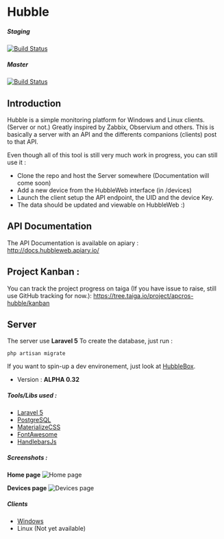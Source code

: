# Hubble

##### Staging
[![Build Status](https://travis-ci.org/apcros/Hubble.svg?branch=staging)](https://travis-ci.org/apcros/Hubble)

##### Master
[![Build Status](https://travis-ci.org/apcros/Hubble.svg?branch=master)](https://travis-ci.org/apcros/Hubble)

## Introduction

Hubble is a simple monitoring platform for Windows and Linux clients. (Server or not.) Greatly inspired by Zabbix, Observium and others.
This is basically a server with an API and the differents companions (clients) post to that API. 

Even though all of this tool is still very much work in progress, you can still use it : 
- Clone the repo and host the Server somewhere (Documentation will come soon)
- Add a new device from the HubbleWeb interface (in /devices)
- Launch the client setup the API endpoint, the UID and the device Key.
- The data should be updated and viewable on HubbleWeb :)

## API Documentation

The API Documentation is available on apiary : http://docs.hubbleweb.apiary.io/

## Project Kanban : 

You can track the project progress on taiga (If you have issue to raise, still use GitHub tracking for now.): 
https://tree.taiga.io/project/apcros-hubble/kanban


## Server
The server use **Laravel 5**
To create the database, just run : 

    php artisan migrate
  
If you want to spin-up a dev environement, just look at [HubbleBox](https://github.com/apcros/HubbleBox). 


- Version : **ALPHA 0.32**

##### Tools/Libs used :
- [Laravel 5](https://laravel.com/)
- [PostgreSQL](https://www.postgresql.org/)
- [MaterializeCSS](http://materializecss.com/)
- [FontAwesome](http://fontawesome.io/)
- [HandlebarsJs](http://handlebarsjs.com/)

##### Screenshots : 

**Home page**
![Home page](http://i.imgur.com/3NJpBWx.png)

**Devices page**
![Devices page](http://i.imgur.com/hvZMY98.png)

##### Clients

- [Windows](https://github.com/apcros/HubbleWin)
- Linux (Not yet available)
